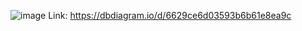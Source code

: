 ![image](https://github.com/Javohir-Khursanboyev/AirportSystem/assets/161417608/607c93c2-4d67-4479-a97a-964272ea5825)
Link: https://dbdiagram.io/d/6629ce6d03593b6b61e8ea9c

